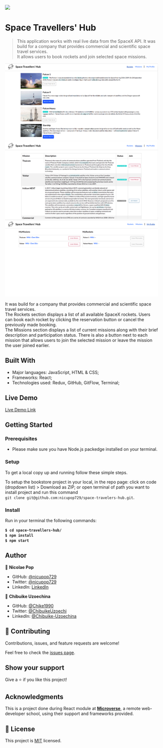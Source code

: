 ![](https://img.shields.io/badge/Microverse-blueviolet)

# Space Travellers' Hub

> This application works with real live data from the SpaceX API. It was build for a company that provides commercial and scientific space travel services. <br> It allows users to book rockets and join selected space missions.

![screenshot](./src/assets/travellers-hub-home-page.png)
![screenshot](./src/assets/travellers-hub-missions.png)
![screenshot](./src/assets/travellers-hub-profile.png)

It was build for a company that provides commercial and scientific space travel services.<br />The Rockets section displays a list of all available SpaceX rockets. Users can book each rocket by clicking the reservation button or cancel the previously made booking.<br />The Missions section displays a list of current missions along with their brief description and participation status. There is also a button next to each mission that allows users to join the selected mission or leave the mission the user joined earlier.

## Built With

- Major languages: JavaScript, HTML & CSS;
- Frameworks: React;
- Technologies used: Redux, GitHub, GitFlow, Terminal;

## Live Demo

[Live Demo Link](https://space-travellers-hub-react-redux.netlify.app/)

## Getting Started

### Prerequisites

- Please make sure you have Node.js packedge installed on your terminal.

### Setup

To get a local copy up and running follow these simple steps.

To setup the bookstore project in your local, in the repo page:
click on code (dropdown list) > Download as ZIP;
or open terminal of path you want to install project and run this command <br>
`git clone git@github.com:nicupop729/space-travelers-hub.git`.

### Install

Run in your terminal the following commands:

**`$ cd space-travellers-hub/`**<br>
**`$ npm install`**<br>
**`$ npm start`**

## Author

👤 **Nicolae Pop**

- GitHub: [@nicupop729](https://github.com/nicupop729)
- Twitter: [@nicupop729](https://twitter.com/nicupop729)
- LinkedIn: [LinkedIn](https://www.linkedin.com/in/nicolae-pop/)

👤 **Chibuike Uzoechina**

- GitHub: [@Chike1990](https://github.com/Chike1990)
- Twitter: [@ChibuikeUzoechi](https://twitter.com/ChibuikeUzoechi)
- LinkedIn: [@Chibuike-Uzoechina](https://www.linkedin.com/in/chibuike-uzoechina-630857102)

## 🤝 Contributing

Contributions, issues, and feature requests are welcome!

Feel free to check the [issues page](https://github.com/nicupop729/space-travellers-hub/issues).

## Show your support

Give a ⭐️ if you like this project!

## Acknowledgments

This is a project done during React module at **[Microverse](https://www.microverse.org/)**, a remote web-developer school, using their support and frameworks provided.<br />

## 📝 License

This project is [MIT](./MIT.md) licensed.
